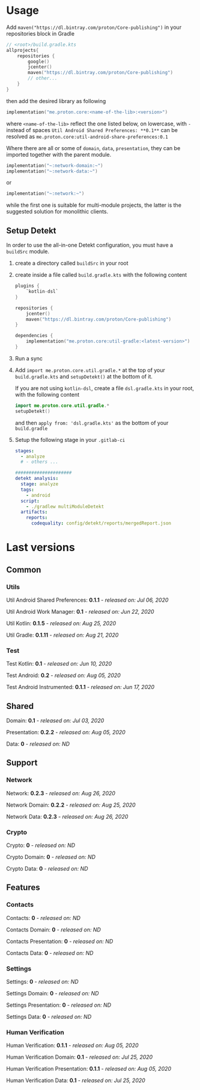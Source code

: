 # Usage
Add `maven("https://dl.bintray.com/proton/Core-publishing")` in your repositories block in Gradle
```kotlin
// <root>/build.gradle.kts
allprojects{
    repositories {
        google()
        jcenter()
        maven("https://dl.bintray.com/proton/Core-publishing")
        // other...
    }
}
```
then add the desired library as following
```kotlin
implementation("me.proton.core:<name-of-the-lib>:<version>")
```
where `<name-of-the-lib>` reflect the one listed below, on lowercase, with `-` instead of spaces
`Util Android Shared Preferences: **0.1**` can be resolved as `me.proton.core:util-android-share-preferences:0.1`

Where there are all or some of `domain`, `data`, `presentation`, they can be imported together with the parent module.
```kotlin
implementation("~:network-domain:~")
implementation("~:network-data:~")
```
or
```kotlin
implementation("~:network:~")
```
while the first one is suitable for multi-module projects, the latter is the suggested solution for monolithic clients.

## Setup Detekt
In order to use the all-in-one Detekt configuration, you must have a `buildSrc` module.
1. create a directory called `buildSrc` in your root

2. create inside a file called `build.gradle.kts` with the following content
    ```kotlin
    plugins {
        `kotlin-dsl`
    }
    
    repositories {
        jcenter()
        maven("https://dl.bintray.com/proton/Core-publishing")
    }
    
    dependencies {
        implementation("me.proton.core:util-gradle:<latest-version>")
    }
    ```
    
3. Run a sync

4. Add `import me.proton.core.util.gradle.*` at the top of your `build.gradle.kts` and `setupDetekt()` at the bottom of it.

   If you are not using `kotlin-dsl`, create a file `dsl.gradle.kts` in your root, with the following content

   ```kotlin
   import me.proton.core.util.gradle.*
   setupDetekt()
   ```

   and then `apply from: 'dsl.gradle.kts'` as the bottom of your `build.gradle`
   
5. Setup the following stage in your `.gitlab-ci`

    ```yaml
    stages:
      - analyze
      # - others ...
    
    #####################
    detekt analysis:
      stage: analyze
      tags:
        - android
      script:
        - ./gradlew multiModuleDetekt
      artifacts:
        reports:
          codequality: config/detekt/reports/mergedReport.json
    ```

    


# Last versions

## Common

### Utils

Util Android Shared Preferences: **0.1.1** - _released on: Jul 06, 2020_

Util Android Work Manager: **0.1** - _released on: Jun 22, 2020_

Util Kotlin: **0.1.5** - _released on: Aug 25, 2020_

Util Gradle: **0.1.11** - _released on: Aug 21, 2020_

### Test

Test Kotlin: **0.1** - _released on: Jun 10, 2020_

Test Android: **0.2** - _released on: Aug 05, 2020_

Test Android Instrumented: **0.1.1** - _released on: Jun 17, 2020_

## Shared

Domain: **0.1** - _released on: Jul 03, 2020_

Presentation: **0.2.2** - _released on: Aug 05, 2020_

Data: **0** - _released on: ND_

## Support

### Network

Network: **0.2.3** - _released on: Aug 26, 2020_

Network Domain: **0.2.2** - _released on: Aug 25, 2020_

Network Data: **0.2.3** - _released on: Aug 26, 2020_

### Crypto

Crypto: **0** - _released on: ND_

Crypto Domain: **0** - _released on: ND_

Crypto Data: **0** - _released on: ND_

## Features

### Contacts

Contacts: **0** - _released on: ND_

Contacts Domain: **0** - _released on: ND_

Contacts Presentation: **0** - _released on: ND_

Contacts Data: **0** - _released on: ND_

### Settings

Settings: **0** - _released on: ND_

Settings Domain: **0** - _released on: ND_

Settings Presentation: **0** - _released on: ND_

Settings Data: **0** - _released on: ND_

### Human Verification

Human Verification: **0.1.1** - _released on: Aug 05, 2020_

Human Verification Domain: **0.1** - _released on: Jul 25, 2020_

Human Verification Presentation: **0.1.1** - _released on: Aug 05, 2020_

Human Verification Data: **0.1** - _released on: Jul 25, 2020_
